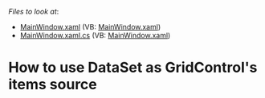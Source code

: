 <!-- default file list -->
*Files to look at*:

* [MainWindow.xaml](./CS/TestMasterSlave/MainWindow.xaml) (VB: [MainWindow.xaml](./VB/TestMasterSlave/MainWindow.xaml))
* [MainWindow.xaml.cs](./CS/TestMasterSlave/MainWindow.xaml.cs) (VB: [MainWindow.xaml](./VB/TestMasterSlave/MainWindow.xaml))
<!-- default file list end -->
# How to use DataSet as GridControl's items source 

<br/>


